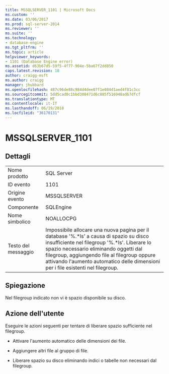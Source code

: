 ```yaml
---
title: MSSQLSERVER_1101 | Microsoft Docs
ms.custom: ''
ms.date: 03/06/2017
ms.prod: sql-server-2014
ms.reviewer: ''
ms.suite: ''
ms.technology:
- database-engine
ms.tgt_pltfrm: ''
ms.topic: article
helpviewer_keywords:
- 1101 (Database Engine error)
ms.assetid: d63b67d5-59f5-4f77-904e-5ba67f2dd850
caps.latest.revision: 18
author: craigg-msft
ms.author: craigg
manager: jhubbard
ms.openlocfilehash: 487c96de88c984d4dee07f1e084d1aed4f81c3cc
ms.sourcegitcommit: 5dd5cad0c1bbd308471d6c885f516948ad67dfcf
ms.translationtype: MT
ms.contentlocale: it-IT
ms.lasthandoff: 06/19/2018
ms.locfileid: "36170131"
---
```

# <a name="mssqlserver1101"></a>MSSQLSERVER_1101
    
## <a name="details"></a>Dettagli  
  
|||  
|-|-|  
|Nome prodotto|SQL Server|  
|ID evento|1101|  
|Origine evento|MSSQLSERVER|  
|Componente|SQLEngine|  
|Nome simbolico|NOALLOCPG|  
|Testo del messaggio|Impossibile allocare una nuova pagina per il database '%.*ls' a causa di spazio su disco insufficiente nel filegroup '%.\*ls'. Liberare lo spazio necessario eliminando oggetti dal filegroup, aggiungendo file al filegroup oppure attivando l'aumento automatico delle dimensioni per i file esistenti nel filegroup.|  
  
## <a name="explanation"></a>Spiegazione  
 Nel filegroup indicato non vi è spazio disponibile su disco.  
  
## <a name="user-action"></a>Azione dell'utente  
 Eseguire le azioni seguenti per tentare di liberare spazio sufficiente nel filegroup.  
  
-   Attivare l'aumento automatico delle dimensioni dei file.  
  
-   Aggiungere altri file al gruppo di file.  
  
-   Liberare spazio su disco eliminando indici o tabelle non necessari dal filegroup.  
  
  